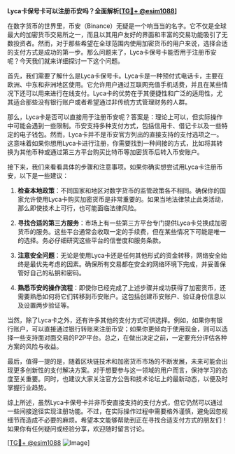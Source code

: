 **Lyca卡保号卡可以注册币安吗？全面解析[[TG💪+ @esim1088](https://t.me/s/esim1088)]**

在数字货币的世界里，币安（Binance）无疑是一个响当当的名字。它不仅是全球最大的加密货币交易所之一，而且以其用户友好的界面和丰富的交易功能吸引了无数投资者。然而，对于那些希望在全球范围内使用加密货币的用户来说，选择合适的支付方式是成功的第一步。那么问题来了，Lyca卡保号卡能否用于注册币安呢？今天我们就来详细探讨一下这个问题。

首先，我们需要了解什么是Lyca卡保号卡。Lyca卡是一种预付式电话卡，主要在欧洲、中东和非洲地区使用。它允许用户通过互联网充值手机话费，并且在某些情况下还可以用来进行在线支付。Lyca卡的优势在于其便捷性和广泛的适用性，尤其适合那些没有银行账户或者希望通过非传统方式管理财务的人群。

那么，Lyca卡是否可以直接用于注册币安呢？答案是：理论上可以，但实际操作中可能会遇到一些限制。币安支持多种支付方式，包括信用卡、借记卡以及一些特定的电子钱包。然而，Lyca卡并不是币安官方列出的直接支持的支付选项之一。这意味着如果你想用Lyca卡进行注册，你需要找到一种间接的方式，比如将其转换为其他币种或通过第三方平台购买比特币等加密货币后转入币安账户。

接下来，我们来看看具体的步骤和注意事项。如果你确实想尝试用Lyca卡注册币安，以下是一些建议：

1. **检查本地政策**：不同国家和地区对数字货币的监管政策各不相同。确保你的国家允许使用Lyca卡购买加密货币是非常重要的。如果当地法律禁止此类活动，那么即使技术上可行，也可能面临法律风险。

2. **寻找合适的第三方服务**：市场上有一些第三方平台专门提供Lyca卡兑换成加密货币的服务。这些平台通常会收取一定的手续费，但在某些情况下可能是唯一的选择。务必仔细研究这些平台的信誉度和服务条款。

3. **注意安全问题**：无论是使用Lyca卡还是任何其他形式的资金转移，网络安全始终是最优先考虑的因素。确保所有交易都在安全的网络环境下完成，并妥善保管好自己的私钥和密码。

4. **熟悉币安的操作流程**：即使你已经完成了上述步骤并成功获得了加密货币，还需要熟悉如何将它们转移到币安账户。这包括创建币安账户、验证身份信息以及设置两步验证等。

当然，除了Lyca卡之外，还有许多其他的支付方式可供选择。例如，如果你有银行账户，可以直接通过银行转账来注册币安；如果你更倾向于使用现金，则可以选择一些支持面对面交易的P2P平台。总之，在做出决定之前，一定要充分评估各种方案的风险与收益。

最后，值得一提的是，随着区块链技术和加密货币市场的不断发展，未来可能会出现更多创新性的支付解决方案。对于想要参与这一领域的用户而言，保持学习的态度至关重要。同时，也建议大家关注官方公告和技术论坛上的最新动态，以便及时掌握行业趋势。

综上所述，虽然Lyca卡保号卡并非币安直接支持的支付方式，但它仍然可以通过一些间接途径实现注册功能。不过，在实际操作过程中需要格外谨慎，避免因忽视细节而造成不必要的麻烦。希望本文能够帮助到正在寻找合适支付方式的朋友们！如果你有任何疑问或经验分享，欢迎随时留言讨论。

[[TG💪+ @esim1088](https://t.me/s/esim1088) ![Image](https://i.postimg.cc/4NQfJmqS/Snipaste-2025-05-13-00-14-12.png)]